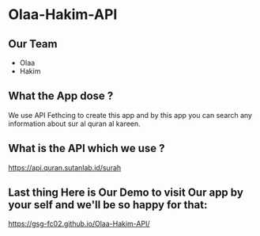 # Olaa-Hakim-API

## Our Team

- Olaa
- Hakim

## What the App dose ?

We use API Fethcing to create this app and by this app you can search any information about sur al quran al kareen.

## What is the API which we use ?

https://api.quran.sutanlab.id/surah

## Last thing Here is Our Demo to visit Our app by your self and we'll be so happy for that:

https://gsg-fc02.github.io/Olaa-Hakim-API/
